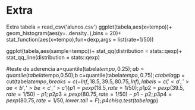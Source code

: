 # Extra
Extra
tabela = read_csv('alunos.csv')
ggplot(tabela,aes(x=tempo))+
  geom_histogram(aes(y=..density..),bins =  20)+
  stat_function(aes(x=tempo),fun=dexp,args = list(rate=1/50))

ggplot(tabela,aes(sample=tempo))+
  stat_qq(distribution = stats::qexp)+
  stat_qq_line(distribution = stats::qexp)

#teste de aderencia
a=quantile(tabela$tempo,0.25);a
b=quantile(tabela$tempo,0.50);b
c=quantile(tabela$tempo,0.75);c
tabela$gp = cut(tabela$tempo,
      breaks=c(-Inf,18.5,39.5,80.75 ,Inf),
      labels=c('<a','>a e <b','>b e <c','>c'))
p1=pexp(18.5,rate = 1/50);p1
p2=pexp(39.5,rate = 1/50)-p1;p2
p3=pexp(80.75,rate = 1/50)-p1-p2;p3
p4=pexp(80.75,rate = 1/50,lower.tail = F);p4
chisq.test(tabela$gp)
